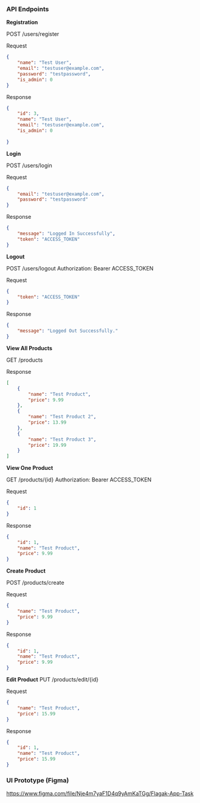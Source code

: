 ### API Endpoints

**Registration**

POST /users/register

Request

```json
{
    "name": "Test User",
    "email": "testuser@example.com",
    "password": "testpassword",
    "is_admin": 0
}
```

Response
```json
{
    "id": 3,
    "name": "Test User",
    "email": "testuser@example.com",
    "is_admin": 0
    
}
```


**Login**

POST /users/login

Request

```json
{
    "email": "testuser@example.com",
    "password": "testpassword"
}
```

Response
```json
{
    "message": "Logged In Successfully",
    "token": "ACCESS_TOKEN"
}
```

**Logout**

POST /users/logout
Authorization: Bearer ACCESS_TOKEN


Request

```json
{
    "token": "ACCESS_TOKEN"
}
```

Response
```json
{
    "message": "Logged Out Successfully."
}
```

**View All Products**

GET /products

Response
```json
[
    {
        "name": "Test Product",
        "price": 9.99
    },
    {
        "name": "Test Product 2",
        "price": 13.99
    },
    {
        "name": "Test Product 3",
        "price": 19.99
    }
]
```

**View One Product**

GET /products/{id}
Authorization: Bearer ACCESS_TOKEN

Request

```json
{
    "id": 1
}
```

Response
```json
{
    "id": 1,
    "name": "Test Product",
    "price": 9.99
}
```


**Create Product**

POST /products/create

Request
```json
{
    "name": "Test Product",
    "price": 9.99
}
```

Response
```json
{
    "id": 1,
    "name": "Test Product",
    "price": 9.99
}
```

**Edit Product**
PUT /products/edit/{id}

Request
```json
{
    "name": "Test Product",
    "price": 15.99
}
```
Response
```json
{
    "id": 1,
    "name": "Test Product",
    "price": 15.99
}
```


### UI Prototype (Figma)



https://www.figma.com/file/Nje4m7yaF1D4q9yAmKaTGg/Flagak-App-Task